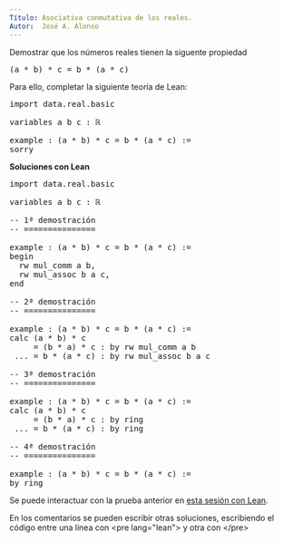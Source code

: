 ```yaml
---
Título: Asociativa conmutativa de los reales.
Autor:  José A. Alonso
---
```


Demostrar que los números reales tienen la siguente propiedad
<pre lang="text">
(a * b) * c = b * (a * c)
</pre>

Para ello, completar la siguiente teoría de Lean:

<pre lang="lean">
import data.real.basic

variables a b c : ℝ

example : (a * b) * c = b * (a * c) :=
sorry
</pre>

<b>Soluciones con Lean</b>

<pre lang="lean">
import data.real.basic

variables a b c : ℝ

-- 1ª demostración
-- ===============

example : (a * b) * c = b * (a * c) :=
begin
  rw mul_comm a b,
  rw mul_assoc b a c,
end

-- 2ª demostración
-- ===============

example : (a * b) * c = b * (a * c) :=
calc (a * b) * c
     = (b * a) * c : by rw mul_comm a b
 ... = b * (a * c) : by rw mul_assoc b a c

-- 3ª demostración
-- ===============

example : (a * b) * c = b * (a * c) :=
calc (a * b) * c
     = (b * a) * c : by ring
 ... = b * (a * c) : by ring

-- 4ª demostración
-- ===============

example : (a * b) * c = b * (a * c) :=
by ring
</pre>

Se puede interactuar con la prueba anterior en <a href="https://leanprover-community.github.io/lean-web-editor/#url=https://raw.githubusercontent.com/jaalonso/Calculemus/main/src/Asociativa_conmutativa_de_los_reales.lean" rel="noopener noreferrer" target="_blank">esta sesión con Lean</a>.

En los comentarios se pueden escribir otras soluciones, escribiendo el código entre una línea con &#60;pre lang=&quot;lean&quot;&#62; y otra con &#60;/pre&#62;
